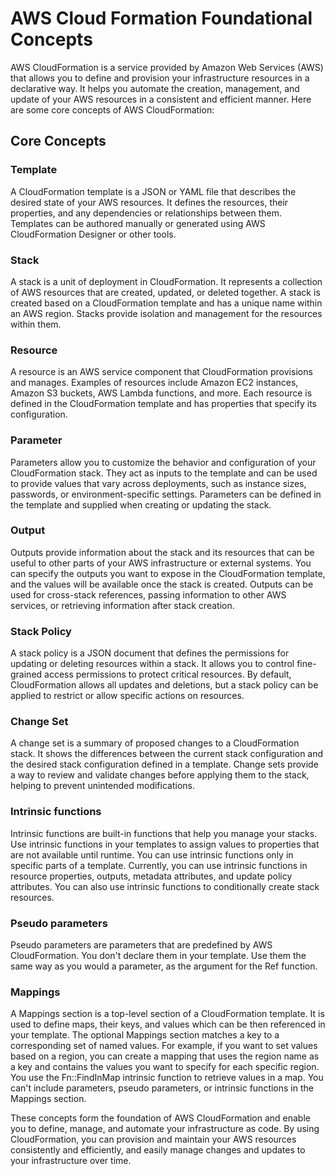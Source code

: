 # AWS Cloud Formation Foundational Concepts 
AWS CloudFormation is a service provided by Amazon Web Services (AWS) that allows you to define and provision your infrastructure resources in a declarative way. It helps you automate the creation, management, and update of your AWS resources in a consistent and efficient manner. Here are some core concepts of AWS CloudFormation:
## Core Concepts
### Template
A CloudFormation template is a JSON or YAML file that describes the desired state of your AWS resources. It defines the resources, their properties, and any dependencies or relationships between them. Templates can be authored manually or generated using AWS CloudFormation Designer or other tools.
### Stack
A stack is a unit of deployment in CloudFormation. It represents a collection of AWS resources that are created, updated, or deleted together. A stack is created based on a CloudFormation template and has a unique name within an AWS region. Stacks provide isolation and management for the resources within them.
### Resource
A resource is an AWS service component that CloudFormation provisions and manages. Examples of resources include Amazon EC2 instances, Amazon S3 buckets, AWS Lambda functions, and more. Each resource is defined in the CloudFormation template and has properties that specify its configuration.
### Parameter
Parameters allow you to customize the behavior and configuration of your CloudFormation stack. They act as inputs to the template and can be used to provide values that vary across deployments, such as instance sizes, passwords, or environment-specific settings. Parameters can be defined in the template and supplied when creating or updating the stack.
### Output
Outputs provide information about the stack and its resources that can be useful to other parts of your AWS infrastructure or external systems. You can specify the outputs you want to expose in the CloudFormation template, and the values will be available once the stack is created. Outputs can be used for cross-stack references, passing information to other AWS services, or retrieving information after stack creation.
### Stack Policy
A stack policy is a JSON document that defines the permissions for updating or deleting resources within a stack. It allows you to control fine-grained access permissions to protect critical resources. By default, CloudFormation allows all updates and deletions, but a stack policy can be applied to restrict or allow specific actions on resources.
### Change Set
A change set is a summary of proposed changes to a CloudFormation stack. It shows the differences between the current stack configuration and the desired stack configuration defined in a template. Change sets provide a way to review and validate changes before applying them to the stack, helping to prevent unintended modifications.
### Intrinsic functions
Intrinsic functions are built-in functions that help you manage your stacks. Use intrinsic functions in your templates to assign values to properties that are not available until runtime. You can use intrinsic functions only in specific parts of a template. Currently, you can use intrinsic functions in resource properties, outputs, metadata attributes, and update policy attributes. You can also use intrinsic functions to conditionally create stack resources.
### Pseudo parameters
Pseudo parameters are parameters that are predefined by AWS CloudFormation. You don't declare them in your template. Use them the same way as you would a parameter, as the argument for the Ref function.
### Mappings
A Mappings section is a top-level section of a CloudFormation template. It is used to define maps, their keys, and values which can be then referenced in your template. The optional Mappings section matches a key to a corresponding set of named values. For example, if you want to set values based on a region, you can create a mapping that uses the region name as a key and contains the values you want to specify for each specific region. You use the Fn::FindInMap intrinsic function to retrieve values in a map.
You can't include parameters, pseudo parameters, or intrinsic functions in the Mappings section.

These concepts form the foundation of AWS CloudFormation and enable you to define, manage, and automate your infrastructure as code. By using CloudFormation, you can provision and maintain your AWS resources consistently and efficiently, and easily manage changes and updates to your infrastructure over time.

